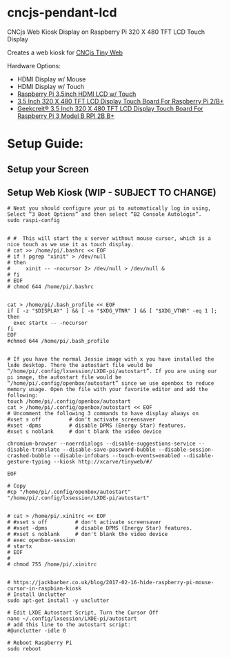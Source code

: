 # cncjs-pendant-lcd
CNCjs Web Kiosk Display on Raspberry Pi 320 X 480 TFT LCD Touch Display

Creates a web kiosk for [CNCjs Tiny Web](https://github.com/cncjs/cncjs-pendant-tinyweb)

Hardware Options:
- HDMI Display w/ Mouse
- HDMI Display w/ Touch
- [Raspberry Pi 3.5inch HDMI LCD w/ Touch](http://www.spotpear.com/index.php/spotpear-raspberry-pi-lcd/raspberry-pi-3-5inch-hdmi-lcd)
- [3.5 Inch 320 X 480 TFT LCD Display Touch Board For Raspberry Pi 2/B+](https://www.banggood.com/3_5-Inch-320-X-480-TFT-LCD-Display-Touch-Board-For-Raspberry-Pi-BB-p-958458.html)
- [Geekcreit® 3.5 Inch 320 X 480 TFT LCD Display Touch Board For Raspberry Pi 3 Model B RPI 2B B+](https://www.banggood.com/3_5-Inch-320-X-480-TFT-LCD-Display-Touch-Board-For-Raspberry-Pi-2-Model-B-RPI-B-p-1023432.html)

# Setup Guide:

## Setup your Screen

## Setup Web Kiosk (WIP - SUBJECT TO CHANGE)
```
# Next you should configure your pi to automatically log in using, Select “3 Boot Options” and then select “B2 Console Autologin”.
sudo raspi-config


# #  This will start the x server without mouse cursor, which is a nice touch as we use it as touch display.
# cat >> /home/pi/.bashrc << EOF
# if ! pgrep "xinit" > /dev/null
# then
#     xinit -- -nocursor 2> /dev/null > /dev/null &
# fi
# EOF
# chmod 644 /home/pi/.bashrc


cat > /home/pi/.bash_profile << EOF
if [ -z "$DISPLAY" ] && [ -n "$XDG_VTNR" ] && [ "$XDG_VTNR" -eq 1 ]; then
  exec startx -- -nocursor
fi
EOF
#chmod 644 /home/pi/.bash_profile


# If you have the normal Jessie image with x you have installed the lxde desktop. There the autostart file would be “/home/pi/.config/lxsession/LXDE-pi/autostart”. If you are using our pi image, the autostart file would be “/home/pi/.config/openbox/autostart” since we use openbox to reduce memory usage. Open the file with your favorite editor and add the following:
touch /home/pi/.config/openbox/autostart
cat > /home/pi/.config/openbox/autostart << EOF
# Uncomment the following 3 commands to have display always on
#xset s off         # don't activate screensaver
#xset -dpms         # disable DPMS (Energy Star) features.
#xset s noblank     # don't blank the video device

chromium-browser --noerrdialogs --disable-suggestions-service --disable-translate --disable-save-password-bubble --disable-session-crashed-bubble --disable-infobars --touch-events=enabled --disable-gesture-typing --kiosk http://xcarve/tinyweb/#/

EOF

# Copy
#cp "/home/pi/.config/openbox/autostart" "/home/pi/.config/lxsession/LXDE-pi/autostart"


# cat > /home/pi/.xinitrc << EOF
# #xset s off         # don't activate screensaver
# #xset -dpms         # disable DPMS (Energy Star) features.
# #xset s noblank     # don't blank the video device
# exec openbox-session
# startx
# EOF
#
# chmod 755 /home/pi/.xinitrc


# https://jackbarber.co.uk/blog/2017-02-16-hide-raspberry-pi-mouse-cursor-in-raspbian-kiosk
# Install Unclutter
sudo apt-get install -y unclutter

# Edit LXDE Autostart Script, Turn the Cursor Off
nano ~/.config/lxsession/LXDE-pi/autostart
# add this line to the autostart script:
#@unclutter -idle 0

# Reboot Raspberry Pi
sudo reboot
```

